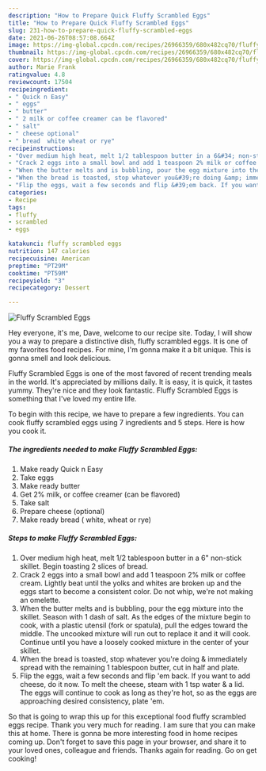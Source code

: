 ```yaml
---
description: "How to Prepare Quick Fluffy Scrambled Eggs"
title: "How to Prepare Quick Fluffy Scrambled Eggs"
slug: 231-how-to-prepare-quick-fluffy-scrambled-eggs
date: 2021-06-26T08:57:08.664Z
image: https://img-global.cpcdn.com/recipes/26966359/680x482cq70/fluffy-scrambled-eggs-recipe-main-photo.jpg
thumbnail: https://img-global.cpcdn.com/recipes/26966359/680x482cq70/fluffy-scrambled-eggs-recipe-main-photo.jpg
cover: https://img-global.cpcdn.com/recipes/26966359/680x482cq70/fluffy-scrambled-eggs-recipe-main-photo.jpg
author: Marie Frank
ratingvalue: 4.8
reviewcount: 17504
recipeingredient:
- " Quick n Easy"
- " eggs"
- " butter"
- " 2 milk or coffee creamer can be flavored"
- " salt"
- " cheese optional"
- " bread  white wheat or rye"
recipeinstructions:
- "Over medium high heat, melt 1/2 tablespoon butter in a 6&#34; non-stick skillet. Begin toasting 2 slices of bread."
- "Crack 2 eggs into a small bowl and add 1 teaspoon 2% milk or coffee cream. Lightly beat until the yolks and whites are broken up and the eggs start to become a consistent color. Do not whip, we&#39;re not making an omelette."
- "When the butter melts and is bubbling, pour the egg mixture into the skillet. Season with 1 dash of salt. As the edges of the mixture begin to cook, with a plastic utensil (fork or spatula), pull the edges toward the middle. The uncooked mixture will run out to replace it and it will cook. Continue until you have a loosely cooked mixture in the center of your skillet."
- "When the bread is toasted, stop whatever you&#39;re doing &amp; immediately spread with the remaining 1 tablespoon butter, cut in half and plate."
- "Flip the eggs, wait a few seconds and flip &#39;em back. If you want to add cheese, do it now. To melt the cheese, steam with 1 tsp water &amp; a lid. The eggs will continue to cook as long as they&#39;re hot, so as the eggs are approaching desired consistency, plate &#39;em."
categories:
- Recipe
tags:
- fluffy
- scrambled
- eggs

katakunci: fluffy scrambled eggs 
nutrition: 147 calories
recipecuisine: American
preptime: "PT29M"
cooktime: "PT59M"
recipeyield: "3"
recipecategory: Dessert

---
```



![Fluffy Scrambled Eggs](https://img-global.cpcdn.com/recipes/26966359/680x482cq70/fluffy-scrambled-eggs-recipe-main-photo.jpg)

Hey everyone, it's me, Dave, welcome to our recipe site. Today, I will show you a way to prepare a distinctive dish, fluffy scrambled eggs. It is one of my favorites food recipes. For mine, I'm gonna make it a bit unique. This is gonna smell and look delicious.



Fluffy Scrambled Eggs is one of the most favored of recent trending meals in the world. It's appreciated by millions daily. It is easy, it is quick, it tastes yummy. They're nice and they look fantastic. Fluffy Scrambled Eggs is something that I've loved my entire life.


To begin with this recipe, we have to prepare a few ingredients. You can cook fluffy scrambled eggs using 7 ingredients and 5 steps. Here is how you cook it.

<!--inarticleads1-->

##### The ingredients needed to make Fluffy Scrambled Eggs:

1. Make ready  Quick n Easy
1. Take  eggs
1. Make ready  butter
1. Get  2% milk, or coffee creamer (can be flavored)
1. Take  salt
1. Prepare  cheese (optional)
1. Make ready  bread ( white, wheat or rye)




<!--inarticleads2-->

##### Steps to make Fluffy Scrambled Eggs:

1. Over medium high heat, melt 1/2 tablespoon butter in a 6&#34; non-stick skillet. Begin toasting 2 slices of bread.
1. Crack 2 eggs into a small bowl and add 1 teaspoon 2% milk or coffee cream. Lightly beat until the yolks and whites are broken up and the eggs start to become a consistent color. Do not whip, we&#39;re not making an omelette.
1. When the butter melts and is bubbling, pour the egg mixture into the skillet. Season with 1 dash of salt. As the edges of the mixture begin to cook, with a plastic utensil (fork or spatula), pull the edges toward the middle. The uncooked mixture will run out to replace it and it will cook. Continue until you have a loosely cooked mixture in the center of your skillet.
1. When the bread is toasted, stop whatever you&#39;re doing &amp; immediately spread with the remaining 1 tablespoon butter, cut in half and plate.
1. Flip the eggs, wait a few seconds and flip &#39;em back. If you want to add cheese, do it now. To melt the cheese, steam with 1 tsp water &amp; a lid. The eggs will continue to cook as long as they&#39;re hot, so as the eggs are approaching desired consistency, plate &#39;em.




So that is going to wrap this up for this exceptional food fluffy scrambled eggs recipe. Thank you very much for reading. I am sure that you can make this at home. There is gonna be more interesting food in home recipes coming up. Don't forget to save this page in your browser, and share it to your loved ones, colleague and friends. Thanks again for reading. Go on get cooking!
